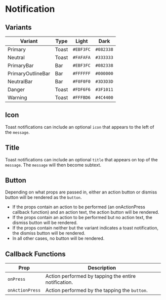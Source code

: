 # Notification

## Variants

| Variant           | Type  | Light     | Dark      |
| ----------------- | ----- | --------- | --------- |
| Primary           | Toast | `#EBF3FC` | `#082338` |
| Neutral           | Toast | `#FAFAFA` | `#333333` |
| PrimaryBar        | Bar   | `#EBF3FC` | `#082338` |
| PrimaryOutlineBar | Bar   | `#FFFFFF` | `#000000` |
| NeutralBar        | Bar   | `#F0F0F0` | `#3D3D3D` |
| Danger            | Toast | `#FDF6F6` | `#3F1011` |
| Warning           | Toast | `#FFFBD6` | `#4C4400` |

## Icon

Toast notifications can include an optional `icon` that appears to the left of the `message`.

## Title

Toast notifications can include an optional `title` that appears on top of the `message`. The `message` will then become subtext.

## Button

Depending on what props are passed in, either an action button or dismiss button will be rendered as the `button`.

- If the props contain an action to be performed (an onActionPress callback function) and an action text, the action button will be rendered.
- If the props contain an action to be performed but no action text, the dismiss button will be rendered.
- If the props contain neither but the variant indicates a toast notification, the dismiss button will be rendered.
- In all other cases, no button will be rendered.

## Callback Functions

| Prop            | Description                                          |
| --------------- | ---------------------------------------------------- |
| `onPress`       | Action performed by tapping the entire notification. |
| `onActionPress` | Action performed by the tapping the `button`.        |
